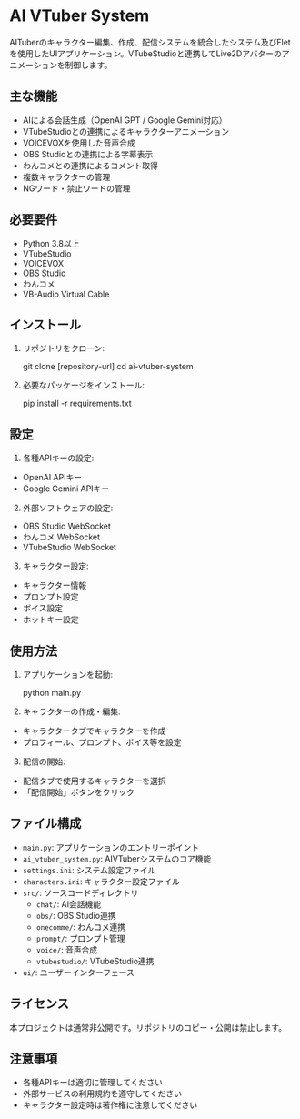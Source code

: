 # AI VTuber System

AITuberのキャラクター編集、作成、配信システムを統合したシステム及びFletを使用したUIアプリケーション。VTubeStudioと連携してLive2Dアバターのアニメーションを制御します。

## 主な機能

- AIによる会話生成（OpenAI GPT / Google Gemini対応）
- VTubeStudioとの連携によるキャラクターアニメーション
- VOICEVOXを使用した音声合成
- OBS Studioとの連携による字幕表示
- わんコメとの連携によるコメント取得
- 複数キャラクターの管理
- NGワード・禁止ワードの管理

## 必要要件

- Python 3.8以上
- VTubeStudio
- VOICEVOX
- OBS Studio
- わんコメ
- VB-Audio Virtual Cable

## インストール

1. リポジトリをクローン:

    git clone [repository-url]
    cd ai-vtuber-system

2. 必要なパッケージをインストール:

    pip install -r requirements.txt

## 設定

1. 各種APIキーの設定:
- OpenAI APIキー
- Google Gemini APIキー

2. 外部ソフトウェアの設定:
- OBS Studio WebSocket
- わんコメ WebSocket
- VTubeStudio WebSocket

3. キャラクター設定:
- キャラクター情報
- プロンプト設定
- ボイス設定
- ホットキー設定

## 使用方法

1. アプリケーションを起動:

    python main.py

2. キャラクターの作成・編集:
- キャラクタータブでキャラクターを作成
- プロフィール、プロンプト、ボイス等を設定

3. 配信の開始:
- 配信タブで使用するキャラクターを選択
- 「配信開始」ボタンをクリック

## ファイル構成

- `main.py`: アプリケーションのエントリーポイント
- `ai_vtuber_system.py`: AIVTuberシステムのコア機能
- `settings.ini`: システム設定ファイル
- `characters.ini`: キャラクター設定ファイル
- `src/`: ソースコードディレクトリ
  - `chat/`: AI会話機能
  - `obs/`: OBS Studio連携
  - `onecomme/`: わんコメ連携
  - `prompt/`: プロンプト管理
  - `voice/`: 音声合成
  - `vtubestudio/`: VTubeStudio連携
- `ui/`: ユーザーインターフェース

## ライセンス

本プロジェクトは通常非公開です。リポジトリのコピー・公開は禁止します。

## 注意事項

- 各種APIキーは適切に管理してください
- 外部サービスの利用規約を遵守してください
- キャラクター設定時は著作権に注意してください